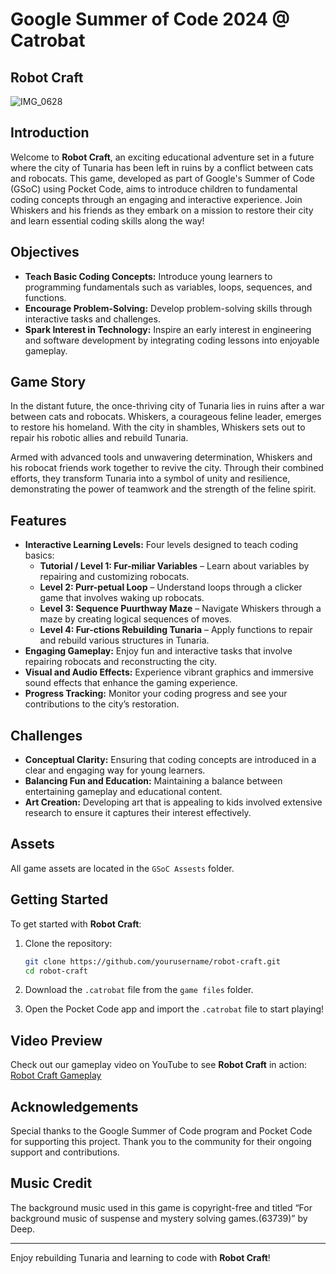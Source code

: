 # Google Summer of Code 2024 @ Catrobat

## Robot Craft
![IMG_0628](https://github.com/user-attachments/assets/f815f856-9655-4eee-bc37-01dd3c9140b9)


## Introduction

Welcome to **Robot Craft**, an exciting educational adventure set in a future where the city of Tunaria has been left in ruins by a conflict between cats and robocats. This game, developed as part of Google's Summer of Code (GSoC) using Pocket Code, aims to introduce children to fundamental coding concepts through an engaging and interactive experience. Join Whiskers and his friends as they embark on a mission to restore their city and learn essential coding skills along the way!

## Objectives

- **Teach Basic Coding Concepts:** Introduce young learners to programming fundamentals such as variables, loops, sequences, and functions.
- **Encourage Problem-Solving:** Develop problem-solving skills through interactive tasks and challenges.
- **Spark Interest in Technology:** Inspire an early interest in engineering and software development by integrating coding lessons into enjoyable gameplay.

## Game Story

In the distant future, the once-thriving city of Tunaria lies in ruins after a war between cats and robocats. Whiskers, a courageous feline leader, emerges to restore his homeland. With the city in shambles, Whiskers sets out to repair his robotic allies and rebuild Tunaria.

Armed with advanced tools and unwavering determination, Whiskers and his robocat friends work together to revive the city. Through their combined efforts, they transform Tunaria into a symbol of unity and resilience, demonstrating the power of teamwork and the strength of the feline spirit.

## Features

- **Interactive Learning Levels:** Four levels designed to teach coding basics:
  - **Tutorial / Level 1: Fur-miliar Variables** – Learn about variables by repairing and customizing robocats.
  - **Level 2: Purr-petual Loop** – Understand loops through a clicker game that involves waking up robocats.
  - **Level 3: Sequence Puurthway Maze** – Navigate Whiskers through a maze by creating logical sequences of moves.
  - **Level 4: Fur-ctions Rebuilding Tunaria** – Apply functions to repair and rebuild various structures in Tunaria.
- **Engaging Gameplay:** Enjoy fun and interactive tasks that involve repairing robocats and reconstructing the city.
- **Visual and Audio Effects:** Experience vibrant graphics and immersive sound effects that enhance the gaming experience.
- **Progress Tracking:** Monitor your coding progress and see your contributions to the city’s restoration.

## Challenges

- **Conceptual Clarity:** Ensuring that coding concepts are introduced in a clear and engaging way for young learners.
- **Balancing Fun and Education:** Maintaining a balance between entertaining gameplay and educational content.
- **Art Creation:** Developing art that is appealing to kids involved extensive research to ensure it captures their interest effectively.

## Assets

All game assets are located in the `GSoC Assests` folder.

## Getting Started

To get started with **Robot Craft**:

1. Clone the repository:
    ```bash
    git clone https://github.com/yourusername/robot-craft.git
    cd robot-craft
    ```

2. Download the `.catrobat` file from the `game files` folder.

3. Open the Pocket Code app and import the `.catrobat` file to start playing!

## Video Preview

Check out our gameplay video on YouTube to see **Robot Craft** in action:
[Robot Craft Gameplay](https://youtu.be/PyYxXsV2D7E)

## Acknowledgements

Special thanks to the Google Summer of Code program and Pocket Code for supporting this project. Thank you to the community for their ongoing support and contributions.

## Music Credit

The background music used in this game is copyright-free and titled “For background music of suspense and mystery solving games.(63739)” by Deep.

---

Enjoy rebuilding Tunaria and learning to code with **Robot Craft**!

